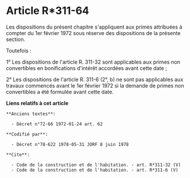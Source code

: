 # Article R*311-64

Les dispositions du présent chapitre s'appliquent aux primes attribuées à compter du 1er février 1972 sous réserve des
dispositions de la présente section. 

Toutefois : 

1° Les dispositions de l'article R. 311-32 sont applicables aux primes non convertibles en bonifications d'intérêt accordées
avant cette date ; 

2° Les dispositions de l'article R. 311-6 (2°, b) ne sont pas applicables aux travaux commencés avant le 1er février 1972 si
la demande de primes non convertibles a été formulée avant cette date.

**Liens relatifs à cet article**

	**Anciens textes**:

	  - Décret n°72-66 1972-01-24 art. 62

	**Codifié par**:

	  - Décret n°78-622 1978-05-31 JORF 8 juin 1978

	**Cite**:

	  - Code de la construction et de l'habitation. - art. R*311-32 (V)
	  - Code de la construction et de l'habitation. - art. R*311-6 (V)
